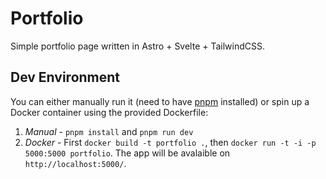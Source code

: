 # Portfolio
Simple portfolio page written in Astro + Svelte + TailwindCSS.

## Dev Environment
You can either manually run it (need to have [pnpm](https://pnpm.io/) installed) or spin up a Docker container using the provided Dockerfile:
1. *Manual* - `pnpm install` and `pnpm run dev`
2. *Docker* - First `docker build -t portfolio .`, then `docker run -t -i -p 5000:5000 portfolio`. The app will be avalaible on `http://localhost:5000/`.
